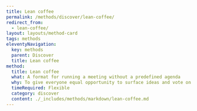 ```yaml
---
title: Lean coffee
permalink: /methods/discover/lean-coffee/
redirect_from:
  - lean-coffee/
layout: layouts/method-card
tags: methods
eleventyNavigation:
  key: methods
  parent: Discover
  title: Lean coffee
method:
  title: Lean coffee
  what: A format for running a meeting without a predefined agenda
  why: To give everyone equal opportunity to surface ideas and vote on agenda topics,  allowing meeting attendees to be co-owners in the meeting agenda.
  timeRequired: Flexible
  category: discover
  content: ./_includes/methods/markdown/lean-coffee.md
---
```

